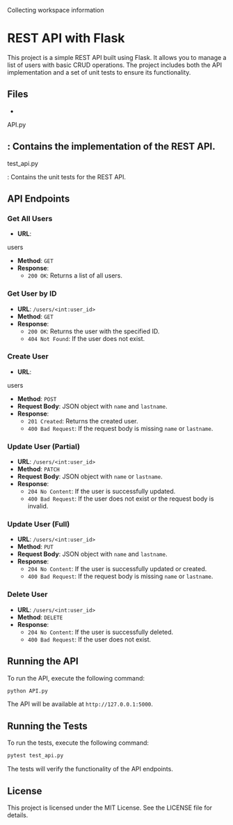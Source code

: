 Collecting workspace information

# REST API with Flask

This project is a simple REST API built using Flask. It allows you to manage a list of users with basic CRUD operations. The project includes both the API implementation and a set of unit tests to ensure its functionality.

## Files

- 

API.py

: Contains the implementation of the REST API.
- 

test_api.py

: Contains the unit tests for the REST API.

## API Endpoints

### Get All Users

- **URL**: 

users


- **Method**: `GET`
- **Response**: 
  - `200 OK`: Returns a list of all users.

### Get User by ID

- **URL**: `/users/<int:user_id>`
- **Method**: `GET`
- **Response**: 
  - `200 OK`: Returns the user with the specified ID.
  - `404 Not Found`: If the user does not exist.

### Create User

- **URL**: 

users


- **Method**: `POST`
- **Request Body**: JSON object with `name` and `lastname`.
- **Response**: 
  - `201 Created`: Returns the created user.
  - `400 Bad Request`: If the request body is missing `name` or `lastname`.

### Update User (Partial)

- **URL**: `/users/<int:user_id>`
- **Method**: `PATCH`
- **Request Body**: JSON object with `name` or `lastname`.
- **Response**: 
  - `204 No Content`: If the user is successfully updated.
  - `400 Bad Request`: If the user does not exist or the request body is invalid.

### Update User (Full)

- **URL**: `/users/<int:user_id>`
- **Method**: `PUT`
- **Request Body**: JSON object with `name` and `lastname`.
- **Response**: 
  - `204 No Content`: If the user is successfully updated or created.
  - `400 Bad Request`: If the request body is missing `name` or `lastname`.

### Delete User

- **URL**: `/users/<int:user_id>`
- **Method**: `DELETE`
- **Response**: 
  - `204 No Content`: If the user is successfully deleted.
  - `400 Bad Request`: If the user does not exist.

## Running the API

To run the API, execute the following command:

```sh
python API.py
```

The API will be available at `http://127.0.0.1:5000`.

## Running the Tests

To run the tests, execute the following command:

```sh
pytest test_api.py
```

The tests will verify the functionality of the API endpoints.

## License

This project is licensed under the MIT License. See the LICENSE file for details.
